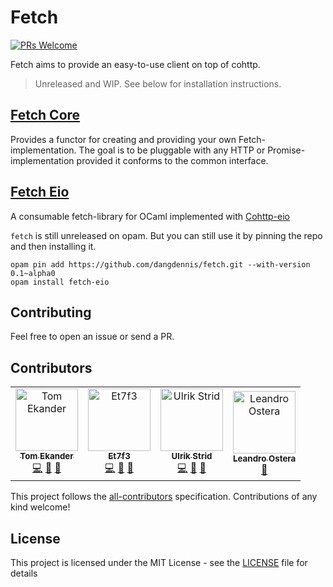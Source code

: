 # Fetch

[![PRs Welcome](https://img.shields.io/badge/PRs-welcome-brightgreen.svg)](http://makeapullrequest.com)

Fetch aims to provide an easy-to-use client on top of cohttp.

> Unreleased and WIP. See below for installation instructions.

## [Fetch Core](./src/fetch-core)

Provides a functor for creating and providing your own Fetch-implementation. The goal is to be pluggable with any HTTP or Promise-implementation provided it conforms to the common interface.

## [Fetch Eio](./src/fetch-eio)

A consumable fetch-library for OCaml implemented with [Cohttp-eio](https://github.com/mirage/ocaml-cohttp/tree/master/cohttp-eio)

`fetch` is still unreleased on opam. But you can still use it by pinning the repo and then installing it.

```
opam pin add https://github.com/dangdennis/fetch.git --with-version 0.1~alpha0
opam install fetch-eio
```

## Contributing

Feel free to open an issue or send a PR.

## Contributors

<!-- ALL-CONTRIBUTORS-LIST:START - Do not remove or modify this section -->
<!-- prettier-ignore-start -->
<!-- markdownlint-disable -->
<table>
  <tr>
    <td align="center"><a href="https://lessp.dev/"><img src="https://avatars3.githubusercontent.com/u/17602389?v=4" width="100px;" alt="Tom Ekander"/><br /><sub><b>Tom Ekander</b></sub></a><br /><a href="https://github.com/lessp/reason-fetch/commits?author=lessp" title="Code">💻</a> <a href="#ideas-lessp" title="Ideas, Planning, & Feedback">🤔</a> <a href="https://github.com/lessp/reason-fetch/commits?author=lessp" title="Documentation">📖</a></td>
    <td align="center"><a href="https://github.com/Et7f3"><img src="https://avatars2.githubusercontent.com/u/29592775?v=4" width="100px;" alt="Et7f3"/><br /><sub><b>Et7f3</b></sub></a><br /><a href="https://github.com/lessp/reason-fetch/commits?author=Et7f3" title="Code">💻</a> <a href="#ideas-Et7f3" title="Ideas, Planning, & Feedback">🤔</a> <a href="#review-Et7f3" title="Reviewed Pull Requests">👀</a></td>
    <td align="center"><a href="https://github.com/ulrikstrid"><img src="https://avatars3.githubusercontent.com/u/1607770?v=4" width="100px;" alt="Ulrik Strid"/><br /><sub><b>Ulrik Strid</b></sub></a><br /><a href="https://github.com/lessp/reason-fetch/commits?author=ulrikstrid" title="Code">💻</a> <a href="#ideas-ulrikstrid" title="Ideas, Planning, & Feedback">🤔</a> <a href="#review-ulrikstrid" title="Reviewed Pull Requests">👀</a></td>
    <td align="center"><a href="https://ostera.io"><img src="https://avatars0.githubusercontent.com/u/854222?v=4" width="100px;" alt="Leandro Ostera"/><br /><sub><b>Leandro Ostera</b></sub></a><br /><a href="#ideas-ostera" title="Ideas, Planning, & Feedback">🤔</a></td>
  </tr>
</table>

<!-- markdownlint-enable -->
<!-- prettier-ignore-end -->

<!-- ALL-CONTRIBUTORS-LIST:END -->

This project follows the [all-contributors](https://github.com/kentcdodds/all-contributors) specification. Contributions of any kind welcome!

## License

This project is licensed under the MIT License - see the [LICENSE](./LICENSE) file for details
